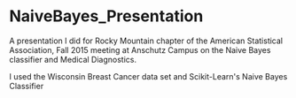 # NaiveBayes_Presentation
A presentation I did for Rocky Mountain chapter of the American Statistical Association, Fall 2015 meeting at Anschutz Campus on the Naive Bayes classifier and Medical Diagnostics.

I used the Wisconsin Breast Cancer data set and Scikit-Learn's Naive Bayes Classifier 
